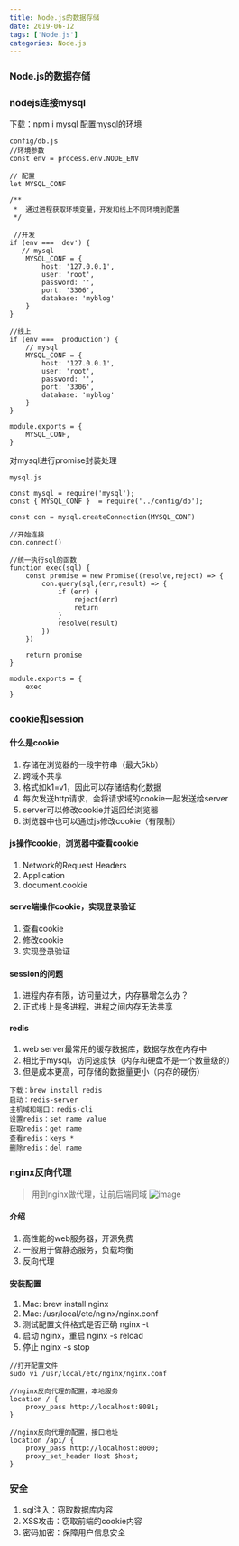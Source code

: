 ```yaml
---
title: Node.js的数据存储
date: 2019-06-12
tags: ['Node.js']
categories: Node.js
---
```


### Node.js的数据存储
<!-- more -->

### nodejs连接mysql
下载：npm i mysql 
配置mysql的环境
```
config/db.js
//环境参数
const env = process.env.NODE_ENV

// 配置
let MYSQL_CONF

/** 
 *  通过进程获取环境变量，开发和线上不同环境到配置
 */

 //开发
if (env === 'dev') {
   // mysql
    MYSQL_CONF = {
		host: '127.0.0.1',
		user: 'root',
		password: '',
		port: '3306',
		database: 'myblog'
	} 
}

//线上
if (env === 'production') {
    // mysql
	MYSQL_CONF = {
		host: '127.0.0.1',
		user: 'root',
		password: '',
		port: '3306',
		database: 'myblog'
	}
}

module.exports = {
    MYSQL_CONF,
}
```
对mysql进行promise封装处理
```
mysql.js

const mysql = require('mysql');
const { MYSQL_CONF }  = require('../config/db');

const con = mysql.createConnection(MYSQL_CONF)

//开始连接
con.connect()

//统一执行sql的函数
function exec(sql) {
    const promise = new Promise((resolve,reject) => {
        con.query(sql,(err,result) => {
            if (err) {
                reject(err)
                return
            }
            resolve(result)
        })
    })

    return promise
}

module.exports = {
    exec
}
```

### cookie和session
#### 什么是cookie
1. 存储在浏览器的一段字符串（最大5kb）
2. 跨域不共享
3. 格式如k1=v1，因此可以存储结构化数据
4. 每次发送http请求，会将请求域的cookie一起发送给server
5. server可以修改cookie并返回给浏览器
6. 浏览器中也可以通过js修改cookie（有限制）

#### js操作cookie，浏览器中查看cookie
1. Network的Request Headers
2. Application
3. document.cookie

#### serve端操作cookie，实现登录验证
1. 查看cookie
2. 修改cookie
3. 实现登录验证

#### session的问题
1. 进程内存有限，访问量过大，内存暴增怎么办？
2. 正式线上是多进程，进程之间内存无法共享

#### redis
1. web server最常用的缓存数据库，数据存放在内存中
2. 相比于mysql，访问速度快（内存和硬盘不是一个数量级的）
3. 但是成本更高，可存储的数据量更小（内存的硬伤）
```
下载：brew install redis
启动：redis-server
主机域和端口：redis-cli
设置redis：set name value
获取redis：get name
查看redis：keys *
删除redis：del name
```


### nginx反向代理
> 用到nginx做代理，让前后端同域
![image](/images/nginx.png)
#### 介绍
1. 高性能的web服务器，开源免费
2. 一般用于做静态服务，负载均衡
3. 反向代理

#### 安装配置
1. Mac: brew install nginx
2. Mac: /usr/local/etc/nginx/nginx.conf
3. 测试配置文件格式是否正确 nginx -t
4. 启动 nginx，重启 nginx -s reload
5. 停止 nginx -s stop
```
//打开配置文件
sudo vi /usr/local/etc/nginx/nginx.conf

//nginx反向代理的配置，本地服务
location / {
    proxy_pass http://localhost:8081;
}

//nginx反向代理的配置，接口地址
location /api/ {
    proxy_pass http://localhost:8000;
    proxy_set_header Host $host;
}
```

### 安全
1. sql注入：窃取数据库内容
2. XSS攻击：窃取前端的cookie内容
3. 密码加密：保障用户信息安全
